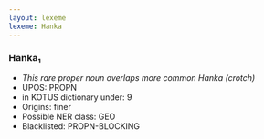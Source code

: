 ```yaml
---
layout: lexeme
lexeme: Hanka
---
```


###  Hanka₁

* _This rare proper noun overlaps more common *Hanka* (crotch)_
* UPOS:  PROPN
* in KOTUS dictionary under:  9
* Origins: finer 
* Possible NER class:  GEO
* Blacklisted:  PROPN-BLOCKING

